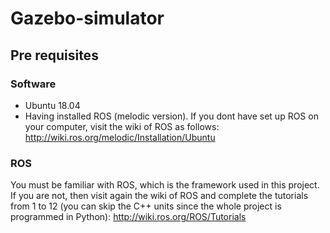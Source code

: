 # Gazebo-simulator

## Pre requisites

### Software

* Ubuntu 18.04
* Having installed ROS (melodic version). If you dont have set up ROS on your computer, visit the wiki of ROS as follows: <http://wiki.ros.org/melodic/Installation/Ubuntu>

### ROS

You must be familiar with ROS, which is the framework used in this project. If you are not, then visit again the wiki of ROS and complete the tutorials from 1 to 12 (you can skip the C++ units since the whole project is programmed in Python): <http://wiki.ros.org/ROS/Tutorials>
